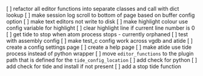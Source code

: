 [ ] refactor all editor functions into separate classes and call with dict lookup
[ ] make session log scroll to bottom of page based on buffer config option
[ ] make text editors not write to disk
[ ] make highlight colour use config variable for highlight
[ ] clear highlight line if current line number is 0
[ ] get tide to stop when atom process stops - currently orphaned
[ ] test with assembly config
[ ] make test_c config work across vgdb and atide
[ ] create a config settings page
[ ] create a help page
[ ] make atide use tide process instead of python wrapper
[ ] move `editor_functions` to the plugin path that is defined for the `tide_config_location`
[ ] add check for python
[ ] add check for tide and install if not present
[ ] add a stop tide function
